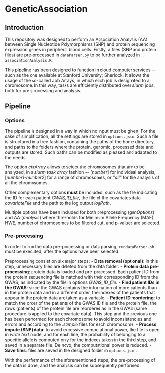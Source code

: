 # GeneticAssociation

## Introduction 

This repository was designed to perform an Association Analysis (AA) between Single Nucleotide Polymorphisms (SNP) and protein sequencing expression genes in peripheral blood cells. Firstly, a files (SNP and protein files) are pre-processed in `dataParser.py` to be further analyzed in `associationAnalysis.R`.

This pipeline has been designed to function in cloud computer services -- such as the one available at Stanford University; Sherlock. It allows the usage of the so-called Job Arrays, in which each job is designated to a chromosome. In this way, tasks are efficiently distributed over _slurm_ jobs, both for pre-processing and analysis. 

## Pipeline

### Options 

The pipeline is designed in a way in which no input must be given. For the sake of simplification, all the settings are stored in `options.json`. Such a file is structured in a tree fashion, containing the paths of the home directory, and paths to the folders where the protein, genomic, processed data and outputs are stored. Such paths can be modified as pleased and adapted to the needs. 

The option _chrArray_ allows to select the chromosomes that are to be analyzed, in a _slurm task array_ fashion -- \[_number_\] for individual analysis, \[_number1_-_number2_\] for a range of chromosomes, or _"all"_ for the analysis of all the chromosomes. 

Other complementary options **must** be included, such as the file indicating the ID for each patient *GWAS_ID_file*, the file of the covariates data *covariateFile* and the path to the log output *logPath*.

Multiple options have been included for both preprocessing (*genOptions*) and AA (*analysis*) where thresholds for Minimum Allele Frequency (MAF), HWE, number of chromosomes to be filtered out, and p-values are selected. 

### Pre-processing 

In order to run the data pre-processing or data parsing, `rundataParser.sh` must be executed, after the options have been selected. 

Preprocessing consist on six major steps:
    - **Data removal (optional)**: in this step, unnecessary files are deleted from the data folder. 
    -  **Protein data pre-processing**: protein data is loaded and pre-processed. Each patient ID from the protein sequencing file is matched with their corresponding ID from the GWAS, as indicated by the file in options *GWAS_ID_file*.
    - **Find patient IDs in the GWAS**: since the GWAS contains the information of more patients than in the protein data and in a different order, the indexes of the patients that appear in the protein data are taken as a variable. 
    - **Patient ID reordering**: to match the order of the patients of the GWAS ID file and the protein file, the rows (patients) of the protein file are reordered as in the GWAS (same procedure is applied to the covariate data). This step and the previous one has been performed for each chromosome to avoid inconsistencies and errors and according to the *.sample* files for each chromosome. 
    - **Process impute (SNP) data**: to avoid excessive computational power, the file is open in *write text* mode, and for each line, the probability of belonging to a specific allele is computed only for the indexes taken in the third step, and saved in a separate file. De novo, the computational power is reduced. 
    - **Save files**: files are seved in the designed folder in `options.json`. 

With the performance of the aforementioned steps, the pre-processing of the data is done, and the analysis can be subsequently performed. 
